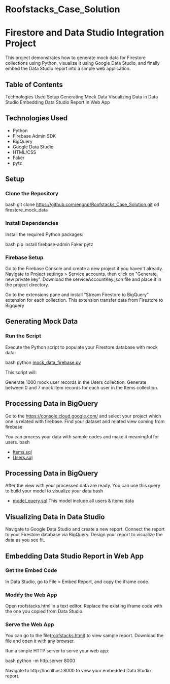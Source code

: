 # Roofstacks_Case_Solution
# Firestore and Data Studio Integration Project

This project demonstrates how to generate mock data for Firestore collections using Python, visualize it using Google Data Studio, and finally embed the Data Studio report into a simple web application.

## Table of Contents

Technologies Used
Setup
Generating Mock Data
Visualizing Data in Data Studio
Embedding Data Studio Report in Web App
## Technologies Used

- Python
- Firebase Admin SDK
- BigQuery
- Google Data Studio
- HTML/CSS
- Faker
- pytz
## Setup

### Clone the Repository

bash
git clone https://github.com/engnp/Roofstacks_Case_Solution.git
cd firestore_mock_data


### Install Dependencies

Install the required Python packages:

bash
pip install firebase-admin Faker pytz


### Firebase Setup

Go to the Firebase Console and create a new project if you haven't already.
Navigate to Project settings > Service accounts, then click on "Generate new private key".
Download the serviceAccountKey.json file and place it in the project directory.

Go to the extensions pane and install “Stream Firestore to BigQuery”  extension for each collection. 
This extension transfer data from Firestore to Bigquery

## Generating Mock Data

### Run the Script

Execute the Python script to populate your Firestore database with mock data:

bash
python [mock_data_firebase.py](https://github.com/engnp/Roofstacks_Case_Solution/blob/3d1f005f94069445c18ba1b3e5050110ab9e5002/mock_data_firebase.py)


This script will:

Generate 1000 mock user records in the Users collection.
Generate between 0 and 7 mock item records for each user in the Items collection.

## Processing Data in BigQuery

Go to the https://console.cloud.google.com/ and select your project which one is related with firebase. 
Find your dataset and related view coming from firebase

You can process your data with sample codes and make it meaningful for users.
bash
- [Items.sql](https://github.com/engnp/Roofstacks_Case_Solution/blob/4ee1b145458c5d3b1835f3683002b89682c5f6e1/Items.sql)
- [Users.sql](https://github.com/engnp/Roofstacks_Case_Solution/blob/4ee1b145458c5d3b1835f3683002b89682c5f6e1/Users.sql)

## Processing Data in BigQuery

After the view with your processed data are ready. 
You can use this query to build your model to visualize your data
bash
- [model_query.sql](https://github.com/engnp/Roofstacks_Case_Solution/blob/3d1f005f94069445c18ba1b3e5050110ab9e5002/model_query.sql)
This model include all users & items data

## Visualizing Data in Data Studio

Navigate to Google Data Studio and create a new report.
Connect the report to your Firestore database via BigQuery.
Design your report to visualize the data as you see fit.

## Embedding Data Studio Report in Web App

### Get the Embed Code

In Data Studio, go to File > Embed Report, and copy the iframe code.

### Modify the Web App

Open roofstacks.html in a text editor.
Replace the existing iframe code with the one you copied from Data Studio.

### Serve the Web App

You can go to the file([roofstacks.html](https://github.com/engnp/Roofstacks_Case_Solution/blob/3d1f005f94069445c18ba1b3e5050110ab9e5002/roofstacks.html)) to view sample report.
Download the file and open it with any browser.

Run a simple HTTP server to serve your web app:

bash
python -m http.server 8000


Navigate to http://localhost:8000 to view your embedded Data Studio report.
